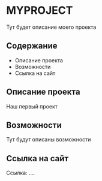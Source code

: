 # MYPROJECT
Тут будет описание моего проекта

## Содержание
- Описание проекта
- Возможности
- Ссылка на сайт

## Описание проекта
Наш первый проект

## Возможности 
Тут будут описаны возможности

## Ссылка на сайт
Ссылка: ....